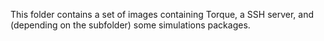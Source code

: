 This folder contains a set of images containing Torque, a SSH server, 
and (depending on the subfolder) some simulations packages.
